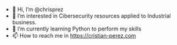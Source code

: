 - 👋 Hi, I’m @chrisprez
- 👀 I’m interested in Cibersecurity resources applied to Industrial business.
- 🌱 I’m currently learning Python to perform my skills
- 📫 How to reach me in https://cristian-perez.com 

<!---
chrisprez/chrisprez is a ✨ special ✨ repository because its `README.md` (this file) appears on your GitHub profile.
You can click the Preview link to take a look at your changes.
--->
